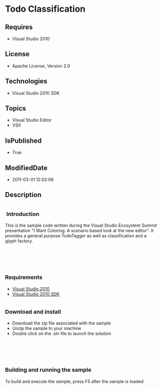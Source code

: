 # Todo Classification
## Requires
* Visual Studio 2010
## License
* Apache License, Version 2.0
## Technologies
* Visual Studio 2010 SDK
## Topics
* Visual Studio Editor
* VSX
## IsPublished
* True
## ModifiedDate
* 2011-03-01 12:02:08
## Description

<h1 style="text-align:left"><span style="font-size:large">&nbsp;Introduction</span></h1>
<p style="text-align:left">This is the sample code written during the Visual Studio Ecosystem Summit presentation &quot;I Want Coloring: A scenario based look at the new editor&quot;. It provides a general purpose TodoTagger as well as classification and a glyph factory.</p>
<h1><span style="font-size:large">&nbsp;</span></h1>
<h1 style="text-align:left"><span style="font-size:large">Requirements</span></h1>
<ul>
<li><a class="externalLink" href="http://www.microsoft.com/visualstudio/en-us/try/default.mspx#download">Visual Studio 2010
</a></li><li><a class="externalLink" href="http://www.microsoft.com/downloads/details.aspx?FamilyID=cb82d35c-1632-4370-acfb-83c01c2ece24&displaylang=en">Visual Studio 2010 SDK
</a></li></ul>
<h1><span style="font-size:large">Download and install</span></h1>
<ul>
<li>Download the zip file associated with the sample </li><li>Unzip the sample to your machine </li><li>Double click on the .sln file to launch the solution </li></ul>
<h1><span style="font-size:large">&nbsp;</span></h1>
<h1 style="text-align:left"><span style="font-size:large">Building and running the sample</span></h1>
<p>To build and execute the sample, press F5 after the sample is loaded</p>
